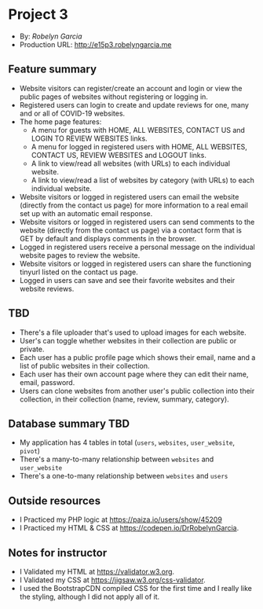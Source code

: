 # Project 3
+ By: *Robelyn Garcia*
+ Production URL: <http://e15p3.robelyngarcia.me>

## Feature summary
+ Website visitors can register/create an account and login or view the public pages of websites without registering or logging in.
+ Registered users can login to create and update reviews for one, many and or all of COVID-19 websites.
+ The home page features:
  +  A menu for guests with HOME, ALL WEBSITES, CONTACT US and LOGIN TO REVIEW WEBSITES links.
  +  A menu for logged in registered users with HOME, ALL WEBSITES, CONTACT US, REVIEW WEBSITES and LOGOUT links.
  + A link to view/read all websites (with URLs) to each individual website.
  + A link to view/read a list of websites by category (with URLs) to each individual website.
+ Website visitors or logged in registered users can email the website (directly from the contact us page) for more information to a real email set up with an automatic email response.
+ Website visitors or logged in registered users can send comments to the website (directly from the contact us page) via a contact form that is GET by default and displays comments in the browser.
+ Logged in registered users receive a personal message on the individual website pages to review the website.
+ Website visitors or logged in registered users can share the functioning tinyurl listed on the contact us page.
+ Logged in users can save and see their favorite websites and their website reviews.

## TBD
+ There's a file uploader that's used to upload images for each website.
+ User's can toggle whether websites in their collection are public or private.
+ Each user has a public profile page which shows their email, name and a list of public websites in their collection.
+ Each user has their own account page where they can edit their name, email, password.
+ Users can clone websites from another user's public collection into their collection, in their collection (name, review, summary, category).
  
## Database summary TBD
+ My application has 4 tables in total (`users`, `websites`, `user_website`, `pivot`)
+ There's a many-to-many relationship between `websites` and `user_website`
+ There's a one-to-many relationship between `websites` and `users`

## Outside resources
+ I Practiced my PHP logic at <https://paiza.io/users/show/45209>
+ I Practiced my HTML & CSS at <https://codepen.io/DrRobelynGarcia>.

## Notes for instructor
+ I Validated my HTML at <https://validator.w3.org>.
+ I Validated my CSS at <https://jigsaw.w3.org/css-validator>.
+ I used the BootstrapCDN compiled CSS for the first time and I really like the styling, although I did not apply all of it.